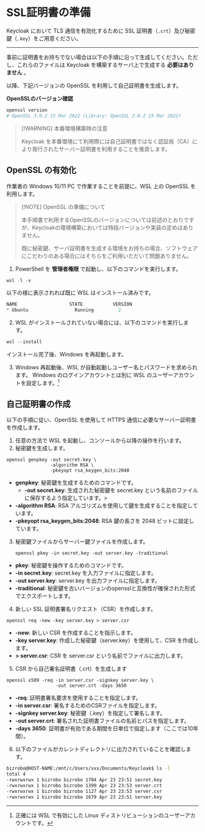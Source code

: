 # SSL証明書の準備

Keycloak において TLS 通信を有効化するために SSL 証明書（`.crt`）及び秘密鍵（`.key`）をご用意ください。

---

事前に証明書をお持ちでない場合は以下の手順に沿って生成してください。ただし、これらのファイルは Keycloak を構築するサーバ上で生成する **必要はありません** 。

以降、下記バージョンの OpenSSL を利用して自己証明書を生成します。

**OpenSSLのバージョン確認**
```powershell
openssl version
# OpenSSL 3.0.2 15 Mar 2022 (Library: OpenSSL 3.0.2 15 Mar 2022)
```

> [!WARNING] 本番環境構築時の注意
>
 >   Keycloak を本番環境にて利用際には自己証明書ではなく認証局（CA）により発行されたサーバー証明書を利用することを推奨します。

## OpenSSL の有効化

作業者の Windows 10/11 PC で作業することを前提に、WSL 上の OpenSSL を利用します。

> [!NOTE] OpenSSL の準備について
>
 >   本手順書で利用するOpenSSLのバージョンについては前述のとおりですが、Keycloakの環境構築においては特段バージョンや実装の定めはありません。
>
 >   既に秘密鍵、サーバ証明書を生成する環境をお持ちの場合、ソフトウェアにこだわりのある場合にはそちらをご利用いただいて問題ありません。

1.  PowerShell を **管理者権限** で起動し、以下のコマンドを実行します。
```powershell
wsl -l -v
```

以下の様に表示されれば既に WSL はインストール済みです。
```powershell
NAME                   STATE           VERSION
* Ubuntu                 Running         2
```

2.  WSL がインストールされていない場合には、以下のコマンドを実行します。
```powershell
wsl --install
```

インストール完了後、Windows を再起動します。

3.  Windows 再起動後、WSL が自動起動しユーザー名とパスワードを求められます。 Windows のログインアカウントとは別に WSL のユーザーアカウントを設定します。[^1]

[^1]: 正確には WSL で有効にした Linux ディストリビューションのユーザーアカウントです。

## 自己証明書の作成

以下の手順に従い、OpenSSL を使用して HTTPS 通信に必要なサーバー証明書を作成します。

1.  任意の方法で WSL を起動し、コンソールから以降の操作を行います。
2.  秘密鍵を生成します。
```wsl
openssl genpkey -out secret.key \
				-algorithm RSA \
				-pkeyopt rsa_keygen_bits:2048
```

* **genpkey**: 秘密鍵を生成するためのコマンドです。
	* **-out secret.key**: 生成された秘密鍵を secret.key という名前のファイルに保存するよう指定しています。>
* **-algorithm RSA**: RSA アルゴリズムを使用して鍵を生成することを指定しています。
* **-pkeyopt rsa_keygen_bits:2048**: RSA 鍵の長さを 2048 ビットに設定しています。

3.  秘密鍵ファイルからサーバー鍵ファイルを作成します。
    ```wsl linenums="1" title="wslで実行"
    openssl pkey -in secret.key -out server.key -traditional
    ```

- **pkey**: 秘密鍵を操作するためのコマンドです。
- **-in secret.key**: secret.key を入力ファイルに指定します。
- **-out server.key**: server.key を出力ファイルに指定します。
- **-traditional**: 秘密鍵を古いバージョンのopensslと互換性が確保された形式でエクスポートします。

4.  新しい SSL 証明書署名リクエスト（CSR）を作成します。

```wsl
openssl req -new -key server.key > server.csr
```

- **-new**: 新しい CSR を作成することを指示します。
- **-key server.key**: 作成した秘密鍵（server.key）を使用して、CSR を作成します。
- **> server.csr**: CSR を server.csr という名前でファイルに出力します。

5.  CSR から自己署名証明書（.crt）を生成します
```wsl
openssl x509 -req -in server.csr -signkey server.key \
				  -out server.crt -days 3650
```

- **-req**: 証明書署名要求を使用することを指定します。
- **-in server.csr**: 署名するためのCSRファイルを指定します。
- **-signkey server.key**: 秘密鍵（.key）を指定して署名します。
- **-out server.crt**: 署名された証明書ファイルの名前とパスを指定します。
- **-days 3650**: 証明書が有効である期間を日単位で指定します（ここでは10年間）。

 6.  以下のファイルがカレントディレクトリに出力されていることを確認します。

```bash
bizrobo@HOST-NAME:/mnt/c/Users/xxx/Documents/Keycloak$ ls -l
total 4
-rwxrwxrwx 1 bizrobo bizrobo 1704 Apr 23 23:51 secret.key
-rwxrwxrwx 1 bizrobo bizrobo 1399 Apr 23 23:53 server.crt
-rwxrwxrwx 1 bizrobo bizrobo 1127 Apr 23 23:53 server.csr
-rwxrwxrwx 1 bizrobo bizrobo 1679 Apr 23 23:51 server.key
```
